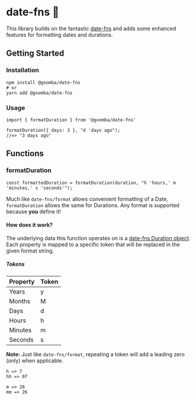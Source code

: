 # date-fns 📅

This library builds on the fantastic [date-fns](https://github.com/date-fns/date-fns) and adds some enhanced features for formatting dates and durations.

## Getting Started

### Installation

```
npm install @goomba/date-fns
# or
yarn add @goomba/date-fns
```

### Usage

```
import { formatDuration } from '@goomba/date-fns'

formatDuration({ days: 3 }, "d 'days ago");
//=> "3 days ago"
```

## Functions

### formatDuration

```
const formattedDuration = formatDuration(duration, "h 'hours,' m 'minutes,' s 'seconds'");
```

Much like `date-fns/format` allows convenient formatting of a Date, `formatDuration` allows the same for Durations. Any format is supported because **you** define it!

#### How does it work?

The underlying data this function operates on is a <a href="https://date-fns.org/v2.16.1/docs/Duration" target="_blank">date-fns Duration object</a>. Each property is mapped to a specific token that will be replaced in the given format string.

##### Tokens

| Property | Token |
| -------- | ----- |
| Years    | y     |
| Months   | M     |
| Days     | d     |
| Hours    | h     |
| Minutes  | m     |
| Seconds  | s     |

**Note:** Just like `date-fns/format`, repeating a token will add a leading zero (only) when applicable.

```
h => 7
hh => 07

m => 26
mm => 26
```
